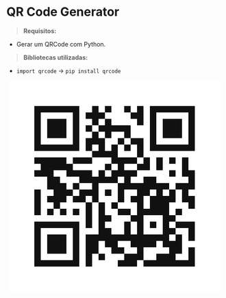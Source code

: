 # QR Code Generator

> **Requisitos:**
* Gerar um QRCode com Python.

> **Bibliotecas utilizadas:**
* `import qrcode` -> `pip install qrcode`

<div align="center">
    <img src="url_qrcode.png">
</div>